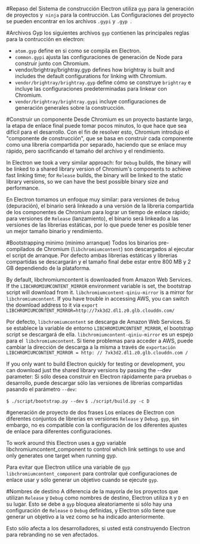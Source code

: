 #Repaso del Sistema de construcción
Electron utiliza `gyp` para la generación de proyectos y` ninja` para la contrucción. Las Configuraciones del proyecto se pueden encontrar en los archivos `.gypi` y `.gyp `.

#Archivos Gyp 
los siguientes archivos `gyp` contienen las principales reglas para la contrucción en electron:

  * `atom.gyp` define en si como se compila en Electron.
  * `common.gypi` ajusta las configuraciones de generación de Node para  construir junto con Chromium.
  * vendor/brightray/brightray.gyp defines how brightray is built and includes the default configurations for linking      with Chromium.
  * `vendor/brightray/brightray.gyp` define cómo se construye `brightray` e incluye las configuraciones predeterminadas para linkear con Chromium.
  * `vendor/brightray/brightray.gypi` incluye configuraciones de generación generales sobre la construcción.

#Construir un componente
Desde Chromium es un proyecto bastante largo, la etapa de enlace final puede tomar pocos minutos, lo que hace que sea difícil para el desarrollo. Con el fin de resolver esto, Chromium introdujo el "componente de construcción", que se basa en construir cada componente como una libreria  compartida por separado, haciendo que se enlace muy rápido, pero sacrificando el tamaño del archivo y el rendimiento.

In Electron we took a very similar approach: for `Debug` builds, the binary will be linked to a shared library version of Chromium's components to achieve fast linking time; for `Release` builds, the binary will be linked to the static library versions, so we can have the best possible binary size and performance.

En Electron tomamos un enfoque muy similar: para versiones de `Debug` (depuración), el binario será linkeado a una versión de la libreria compartida de los componentes de Chromium para lograr un tiempo de enlace rápido; para versiones de `Release` (lanzamiento), el binario será linkeado a las versiones de las librerias estáticas, por lo que puede tener es posible tener un mejor tamaño binario  y rendimiento.

#Bootstrapping minimo (minimo arranque)
Todos los binarios pre-compilados de Chromium (`libchromiumcontent`) son descargados al ejecutar el script de arranque. Por defecto ambas librerias estáticas y librerias compartidas se descargarán y el tamaño final debe estar entre 800 MB y 2 GB dependiendo de la plataforma.

By default, libchromiumcontent is downloaded from Amazon Web Services. If the `LIBCHROMIUMCONTENT_MIRROR` environment variable is set, the bootstrap script will download from it. `libchromiumcontent-qiniu-mirror` is a mirror for `libchromiumcontent`. If you have trouble in accessing AWS, you can switch the download address to it via `export LIBCHROMIUMCONTENT_MIRROR=http://7xk3d2.dl1.z0.glb.clouddn.com/`

Por defecto, `libchromiumcontent` se descarga de Amazon Web Services. Si se establece la variable de entorno `LIBCHROMIUMCONTENT_MIRROR`, el bootstrap script se descargará de ella. `libchromiumcontent-qiniu-mirror` es un espejo para el` libchromiumcontent`. Si tiene problemas para acceder a AWS, puede cambiar la dirección de descarga a la misma a través de `exportación LIBCHROMIUMCONTENT_MIRROR = http: // 7xk3d2.dl1.z0.glb.clouddn.com /`

If you only want to build Electron quickly for testing or development, you can download just the shared library versions by passing the --dev parameter:
Si sólo desea construir en Electron rápidamente para pruebas o desarrollo, puede descargar sólo las versiones de librerias compartidas pasando el parámetro `--dev`:

`$ ./script/bootstrap.py --dev`
`$ ./script/build.py -c D`

#generación de proyecto de dos frases
Los enlaces de Electron con diferentes conjuntos de librerias en versiones `Release` y `Debug`. `gyp`, sin embargo, no es compatible con la configuración de los diferentes ajustes de enlace para diferentes configuraciones.

To work around this Electron uses a gyp variable libchromiumcontent_component to control which link settings to use and only generates one target when running gyp.

Para evitar que Electron utilice una variable de `gyp` `libchromiumcontent_component` para controlar qué configuraciones de enlace usar y sólo generar un objetivo cuando se ejecute `gyp`.

#Nombres de destino
A diferencia de la mayoría de los proyectos que utilizan `Release` y `Debug` como nombres de destino, Electron utiliza `R` y `D` en su lugar. Esto se debe a `gyp` bloquea aleatoriamente si sólo hay una configuración de `Release` o `Debug` definidas, y Electron sólo tiene  que  generar un objetivo a la vez como se ha indicado anteriormente.

Esto sólo afecta a los desarrolladores, si usted está construyendo Electron para rebranding no se ven afectados.

